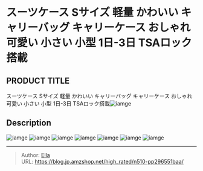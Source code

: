 # スーツケース Sサイズ 軽量 かわいい キャリーバッグ キャリーケース おしゃれ 可愛い 小さい 小型 1日-3日  TSAロック搭載


## PRODUCT TITLE 

スーツケース Sサイズ 軽量 かわいい キャリーバッグ キャリーケース おしゃれ 可愛い 小さい 小型 1日-3日  TSAロック搭載![iamge](nan)

## Description











![iamge](nan)
![iamge](nan)
![iamge](nan)
![iamge](nan)
![iamge](nan)
![iamge](nan)
![iamge](nan)


---

> Author: [Ella](https://blog.jp.amzshop.net/)  
> URL: https://blog.jp.amzshop.net/high_rated/n510-pp296551baa/  

